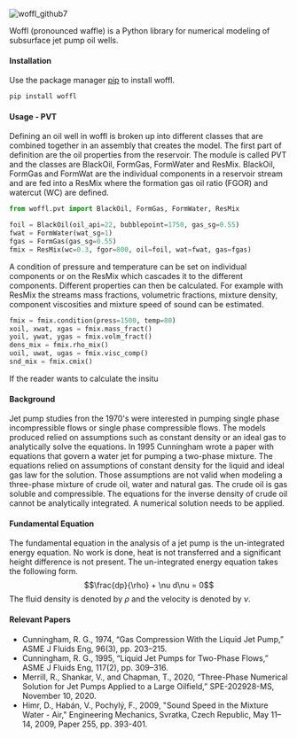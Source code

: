 ![woffl_github7](https://github.com/kwellis/woffl/assets/62774251/8b80146f-a503-4576-8f43-f1aa45d93a05)

Woffl (pronounced waffle) is a Python library for numerical modeling of subsurface jet pump oil wells.   

#### Installation   

Use the package manager [pip](https://pip.pypa.io/en/stable/) to install woffl.   

```bash
pip install woffl
```   

#### Usage - PVT   
Defining an oil well in woffl is broken up into different classes that are combined together in an assembly that creates the model. The first part of definition are the oil properties from the reservoir. The module is called PVT and the classes are BlackOil, FormGas, FormWater and ResMix. BlackOil, FormGas and FormWat are the individual components in a reservoir stream and are fed into a ResMix where the formation gas oil ratio (FGOR) and watercut (WC) are defined.   

```python
from woffl.pvt import BlackOil, FormGas, FormWater, ResMix

foil = BlackOil(oil_api=22, bubblepoint=1750, gas_sg=0.55)
fwat = FormWater(wat_sg=1)
fgas = FormGas(gas_sg=0.55)
fmix = ResMix(wc=0.3, fgor=800, oil=foil, wat=fwat, gas=fgas)
```

A condition of pressure and temperature can be set on individual components or on the ResMix which cascades it to the different components. Different properties can then be calculated. For example with ResMix the streams mass fractions, volumetric fractions, mixture density, component viscosities and mixture speed of sound can be estimated.   

```python
fmix = fmix.condition(press=1500, temp=80)
xoil, xwat, xgas = fmix.mass_fract()
yoil, ywat, ygas = fmix.volm_fract()
dens_mix = fmix.rho_mix()
uoil, uwat, ugas = fmix.visc_comp()
snd_mix = fmix.cmix()
```
If the reader wants to calculate the insitu 
#### Background
Jet pump studies fron the 1970's were interested in pumping single phase incompressible flows or single phase compressible flows. The models produced relied on assumptions such as constant density or an ideal gas to analytically solve the equations. In 1995 Cunningham wrote a paper with equations that govern a water jet for pumping a two-phase mixture. The equations relied on assumptions of constant density for the liquid and ideal gas law for the solution. Those assumptions are not valid when modeling a three-phase mixture of crude oil, water and natural gas. The crude oil is gas soluble and compressible. The equations for the inverse density of crude oil cannot be analytically integrated. A numerical solution needs to be applied.   
#### Fundamental Equation
The fundamental equation in the analysis of a jet pump is the un-integrated energy equation. No work is done, heat is not transferred and a significant height difference is not present. The un-integrated energy equation takes the following form. 
$$\frac{dp}{\rho} + \nu d\nu = 0$$
The fluid density is denoted by $\rho$ and the velocity is denoted by $\nu$. 
#### Relevant Papers   
- Cunningham, R. G., 1974, “Gas Compression With the Liquid Jet Pump,” ASME J Fluids Eng, 96(3), pp. 203–215.
- Cunningham, R. G., 1995, “Liquid Jet Pumps for Two-Phase Flows,” ASME J Fluids Eng, 117(2), pp. 309–316.
- Merrill, R., Shankar, V., and Chapman, T., 2020, “Three-Phase Numerical Solution for Jet Pumps Applied to a Large Oilfield,” SPE-202928-MS, November 10, 2020.
- Himr, D., Habán, V., Pochylý, F., 2009, "Sound Speed in the Mixture Water - Air," Engineering Mechanics, Svratka, Czech Republic, May 11–14, 2009, Paper 255, pp. 393-401. 

